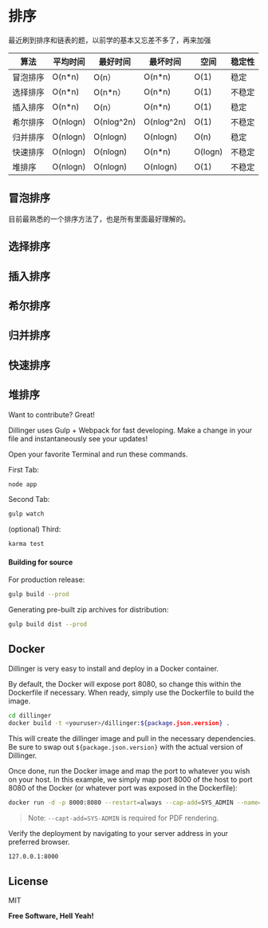 # 排序

最近刷到排序和链表的题，以前学的基本又忘差不多了，再来加强


| 算法 | 平均时间 | 最好时间 |  最坏时间 |  空间 |  稳定性 |
| ------ | ------ | ------ | ------ | ------ | ------ |
| 冒泡排序 | O(n*n) | O(n）| O(n*n) | O(1) | 稳定
| 选择排序 | O(n*n) | O(n*n）| O(n*n) | O(1) | 不稳定
| 插入排序 | O(n*n) | O(n）| O(n*n) | O(1) | 稳定
| 希尔排序 |O(nlogn) | O(nlog^2n) | O(nlog^2n) | O(1) | 不稳定
| 归并排序 |O(nlogn) | O(nlogn) | O(nlogn) | O(n) | 稳定
| 快速排序 |O(nlogn) | O(nlogn) | O(n*n)  | O(logn) | 不稳定
| 堆排序 |O(nlogn) | O(nlogn) | O(nlogn)  | O(1) | 不稳定



## 冒泡排序
目前最熟悉的一个排序方法了，也是所有里面最好理解的。

## 选择排序

## 插入排序

## 希尔排序

## 归并排序

## 快速排序

## 堆排序
Want to contribute? Great!

Dillinger uses Gulp + Webpack for fast developing.
Make a change in your file and instantaneously see your updates!

Open your favorite Terminal and run these commands.

First Tab:

```sh
node app
```

Second Tab:

```sh
gulp watch
```

(optional) Third:

```sh
karma test
```

#### Building for source

For production release:

```sh
gulp build --prod
```

Generating pre-built zip archives for distribution:

```sh
gulp build dist --prod
```

## Docker

Dillinger is very easy to install and deploy in a Docker container.

By default, the Docker will expose port 8080, so change this within the
Dockerfile if necessary. When ready, simply use the Dockerfile to
build the image.

```sh
cd dillinger
docker build -t <youruser>/dillinger:${package.json.version} .
```

This will create the dillinger image and pull in the necessary dependencies.
Be sure to swap out `${package.json.version}` with the actual
version of Dillinger.

Once done, run the Docker image and map the port to whatever you wish on
your host. In this example, we simply map port 8000 of the host to
port 8080 of the Docker (or whatever port was exposed in the Dockerfile):

```sh
docker run -d -p 8000:8080 --restart=always --cap-add=SYS_ADMIN --name=dillinger <youruser>/dillinger:${package.json.version}
```

> Note: `--capt-add=SYS-ADMIN` is required for PDF rendering.

Verify the deployment by navigating to your server address in
your preferred browser.

```sh
127.0.0.1:8000
```

## License

MIT

**Free Software, Hell Yeah!**

[//]: # (These are reference links used in the body of this note and get stripped out when the markdown processor does its job. There is no need to format nicely because it shouldn't be seen. Thanks SO - http://stackoverflow.com/questions/4823468/store-comments-in-markdown-syntax)

   [dill]: <https://github.com/joemccann/dillinger>
   [git-repo-url]: <https://github.com/joemccann/dillinger.git>
   [john gruber]: <http://daringfireball.net>
   [df1]: <http://daringfireball.net/projects/markdown/>
   [markdown-it]: <https://github.com/markdown-it/markdown-it>
   [Ace Editor]: <http://ace.ajax.org>
   [node.js]: <http://nodejs.org>
   [Twitter Bootstrap]: <http://twitter.github.com/bootstrap/>
   [jQuery]: <http://jquery.com>
   [@tjholowaychuk]: <http://twitter.com/tjholowaychuk>
   [express]: <http://expressjs.com>
   [AngularJS]: <http://angularjs.org>
   [Gulp]: <http://gulpjs.com>

   [PlDb]: <https://github.com/joemccann/dillinger/tree/master/plugins/dropbox/README.md>
   [PlGh]: <https://github.com/joemccann/dillinger/tree/master/plugins/github/README.md>
   [PlGd]: <https://github.com/joemccann/dillinger/tree/master/plugins/googledrive/README.md>
   [PlOd]: <https://github.com/joemccann/dillinger/tree/master/plugins/onedrive/README.md>
   [PlMe]: <https://github.com/joemccann/dillinger/tree/master/plugins/medium/README.md>
   [PlGa]: <https://github.com/RahulHP/dillinger/blob/master/plugins/googleanalytics/README.md>
